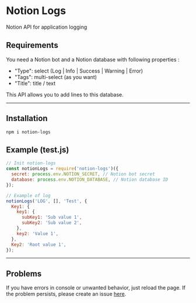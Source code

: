 # Notion Logs
Notion API for application logging

## Requirements

You need a Notion bot and a Notion database with following properties :
 - "Type": select (Log | Info | Success | Warning | Error)
 - "Tags": multi-select (as you want)
 - "Title": title / text

This API allows you to add lines to this database.

___
## Installation

```
npm i notion-logs
```

## Example (test.js)

```javascript
// Init notion-logs
const notionLogs = require('notion-logs')({
  secret: process.env.NOTION_SECRET, // Notion bot secret
  database: process.env.NOTION_DATABASE, // Notion database ID
});

// Example of log
notionLogs('LOG', [], 'Test', {
  Key1: {
    key1: {
      subKey1: 'Sub value 1',
      subKey2: 'Sub value 2',
    },
    key2: 'Value 1',
  },
  Key2: 'Root value 1',
});

```

___
## Problems

 If you have errors in console or unwanted behavior, just reload the page.
 If the problem persists, please create an issue [here](https://github.com/Mathieu2301/Notion-Logs/issues).
